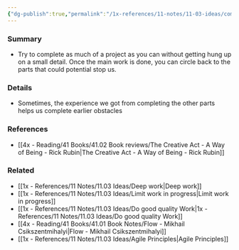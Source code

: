 ```yaml
---
{"dg-publish":true,"permalink":"/1x-references/11-notes/11-03-ideas/complete-what-you-can-then-circle-back-to-hard-parts/","title":"Complete what you can then circle back to hard parts","created":"2024-07-03T16:53:59.202+03:00","updated":"2024-07-03T16:53:59.202+03:00"}
---
```



### Summary
- Try to complete as much of a project as you can without getting hung up on a small detail. Once the main work is done, you can circle back to the parts that could potential stop us.

### Details
- Sometimes, the experience we got from completing the other parts helps us complete earlier obstacles

### References
- [[4x - Reading/41 Books/41.02 Book reviews/The Creative Act - A Way of Being - Rick Rubin\|The Creative Act - A Way of Being - Rick Rubin]]

### Related
- [[1x - References/11 Notes/11.03 Ideas/Deep work\|Deep work]]
- [[1x - References/11 Notes/11.03 Ideas/Limit work in progress\|Limit work in progress]]
- [[1x - References/11 Notes/11.03 Ideas/Do good quality Work\|1x - References/11 Notes/11.03 Ideas/Do good quality Work]]
- [[4x - Reading/41 Books/41.01 Book Notes/Flow - Mikhail Csikszentmihalyi\|Flow - Mikhail Csikszentmihalyi]]
- [[1x - References/11 Notes/11.03 Ideas/Agile Principles\|Agile Principles]]
